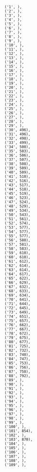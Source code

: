     ('1', ),
    ('2', ),
    ('3', ),
    ('4', ),
    ('5', ),
    ('6', ),
    ('7', ),
    ('8', ),
    ('9', ),
    ('10', ),
    ('11', ),
    ('12', ),
    ('13', ),
    ('14', ),
    ('15', ),
    ('16', ),
    ('17', ),
    ('18', ),
    ('19', ),
    ('20', ),
    ('21', ),
    ('22', ),
    ('23', ),
    ('24', ),
    ('25', ),
    ('26', ),
    ('27', ),
    ('28', ),
    ('29', ),
    ('30', 496),
    ('31', 496),
    ('32', 498),
    ('33', 499),
    ('34', 500),
    ('35', 503),
    ('36', 506),
    ('37', 507),
    ('38', 508),
    ('39', 509),
    ('40', 509),
    ('41', 510),
    ('42', 516),
    ('43', 517),
    ('44', 518),
    ('45', 519),
    ('46', 523),
    ('47', 524),
    ('48', 529),
    ('49', 534),
    ('50', 543),
    ('51', 561),
    ('52', 574),
    ('53', 577),
    ('54', 577),
    ('55', 577),
    ('56', 580),
    ('57', 581),
    ('58', 583),
    ('59', 610),
    ('60', 610),
    ('61', 612),
    ('62', 614),
    ('63', 614),
    ('64', 617),
    ('65', 622),
    ('66', 629),
    ('67', 632),
    ('68', 633),
    ('69', 634),
    ('70', 641),
    ('71', 644),
    ('72', 645),
    ('73', 649),
    ('74', 651),
    ('75', 657),
    ('76', 662),
    ('77', 667),
    ('78', 672),
    ('79', 675),
    ('80', 677),
    ('81', 725),
    ('82', 732),
    ('83', 740),
    ('84', 747),
    ('85', 753),
    ('86', 756),
    ('87', 758),
    ('88', 792),
    ('89', ),
    ('90', ),
    ('91', ),
    ('92', ),
    ('93', ),
    ('94', ),
    ('95', ),
    ('96', ),
    ('97', ),
    ('98', ),
    ('99', ),
    ('100', ),
    ('101', 854),
    ('102', ),
    ('103', 870),
    ('104', ),
    ('105', ),
    ('106', ),
    ('107', ),
    ('108', ),
    ('109', ),
